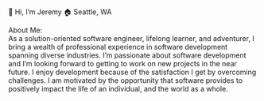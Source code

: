 👋 Hi, I’m Jeremy
🏠 Seattle, WA

About Me:<br/>
As a solution-oriented software engineer, lifelong learner, and adventurer, I bring a wealth of professional experience in software development spanning diverse industries. I’m passionate about software development and I’m looking forward to getting to work on new projects in the near future. I enjoy development because of the satisfaction I get by overcoming challenges. I am motivated by the opportunity that software provides to positively impact the life of an individual, and the world as a whole.
